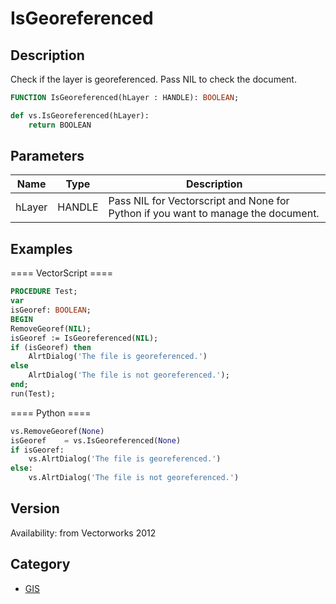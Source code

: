 # IsGeoreferenced

## Description
Check if the layer is georeferenced. Pass NIL to check the document.

```pascal
FUNCTION IsGeoreferenced(hLayer : HANDLE): BOOLEAN;
```

```python
def vs.IsGeoreferenced(hLayer):
    return BOOLEAN
```

## Parameters
|Name|Type|Description|
|---|---|---|
|hLayer|HANDLE|Pass NIL for Vectorscript and None for Python if you want to manage the document.|

## Examples
==== VectorScript ====
```pascal
PROCEDURE Test;
var
isGeoref: BOOLEAN;
BEGIN
RemoveGeoref(NIL);
isGeoref := IsGeoreferenced(NIL);
if (isGeoref) then 
	AlrtDialog('The file is georeferenced.')
else
	AlrtDialog('The file is not georeferenced.');
end;
run(Test);
```
==== Python ====
```python
vs.RemoveGeoref(None)
isGeoref	= vs.IsGeoreferenced(None)
if isGeoref:
	vs.AlrtDialog('The file is georeferenced.')
else:
	vs.AlrtDialog('The file is not georeferenced.')
```

## Version
Availability: from Vectorworks 2012

## Category
* [GIS](../Categories/GIS.md)
